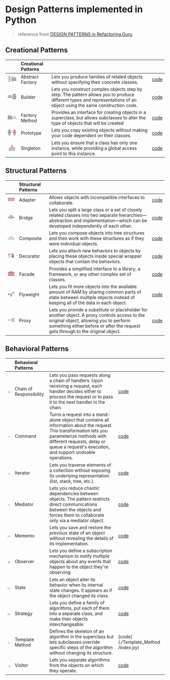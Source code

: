# Design Patterns implemented in Python

> reference from [DESIGN PATTERNS in Refactoring.Guru](https://refactoring.guru/design-patterns/python)

## Creational Patterns 

| |Creational Patterns|||
|:----|:----|:----|:----|
|![](./img/abstract-factory-mini.png) |Abstract Factory|Lets you produce families of related objects without specifying their concrete classes.|[code](./abstract_factory/index.py)|
|![](img/builder-mini.png) |Builder |Lets you construct complex objects step by step. The pattern allows you to produce different types and representations of an object using the same construction code.|[code](./builder/index.py)|
|![](img/factory-method-mini.png) |Factory Method |Provides an interface for creating objects in a superclass, but allows subclasses to alter the type of objects that will be created|[code](./factory/index.py)
|![](img/prototype-mini.png) |Prototype|Lets you copy existing objects without making your code dependent on their classes.|[code](./prototype/index.py)|
|![](img/singleton-mini.png) |Singleton|Lets you ensure that a class has only one instance, while providing a global access point to this instance.|[code](./singleton/index.py)|


## Structural Patterns

| |Structural Patterns|||
|:----|:----|:----|:----|
|![](img/adapter-mini.png) | Adapter | Allows objects with incompatible interfaces to collaborate. |[code](./adapter/index.py)|
|![](img/bridge-mini.png) | Bridge | Lets you split a large class or a set of closely related classes into two separate hierarchies—abstraction and implementation—which can be developed independently of each other.|[code](./Bridge/index.py)|
|![](img/composite-mini.png) | Composite | Lets you compose objects into tree structures and then work with these structures as if they were individual objects.|[code](./Composite/index.py)|
|![](img/decorator-mini.png) | Decorator | Lets you attach new behaviors to objects by placing these objects inside special wrapper objects that contain the behaviors.|[code](./Decorator/index.py)|
|![](img/facade-mini.png) | Facade | Provides a simplified interface to a library, a framework, or any other complex set of classes.|[code](./Facade/index.py)|
|![](img/flyweight-mini.png) | Flyweight | Lets you fit more objects into the available amount of RAM by sharing common parts of state between multiple objects instead of keeping all of the data in each object.|[code](./Flyweight/index.py)|
|![](img/proxy-mini.png) | Proxy | Lets you provide a substitute or placeholder for another object. A proxy controls access to the original object, allowing you to perform something either before or after the request gets through to the original object.|[code](./Proxy/index.py)|


## Behavioral Patterns

| |Behavioral Patterns|||
|:----|:----|:----|:----|
|![](/img/chain-of-responsibility-mini.png) | Chain of Responsibility | Lets you pass requests along a chain of handlers. Upon receiving a request, each handler decides either to process the request or to pass it to the next handler in the chain. |[code](./Chain/index.py)|
|![](img/command-mini.png) | Command | Turns a request into a stand-alone object that contains all information about the request. This transformation lets you parameterize methods with different requests, delay or queue a request's execution, and support undoable operations.|[code](./Command/index.py)|
|![](img/iterator-mini.png) | Iterator | Lets you traverse elements of a collection without exposing its underlying representation (list, stack, tree, etc.).|[code](./Iterator/index.py)|
|![](img/mediator-mini.png) | Mediator |Lets you reduce chaotic dependencies between objects. The pattern restricts direct communications between the objects and forces them to collaborate only via a mediator object. |[code](./Mediator/index.py)|
|![](img/memento-mini.png) | Memento | Lets you save and restore the previous state of an object without revealing the details of its implementation.|[code](./Memento/index.py)|
|![](img/observer-mini.png) | Observer | Lets you define a subscription mechanism to notify multiple objects about any events that happen to the object they're observing.|[code](./Observer/index.py)|
|![](img/state-mini.png) | State | Lets an object alter its behavior when its internal state changes. It appears as if the object changed its class.|[code](./State/index.py)|
|![](img/strategy-mini.png) | Strategy | Lets you define a family of algorithms, put each of them into a separate class, and make their objects interchangeable.|[code](./Strategy/index.py)|
|![](img/template-method-mini.png) | Template Method  | Defines the skeleton of an algorithm in the superclass but lets subclasses override specific steps of the algorithm without changing its structure.|[code](./Template_Method /index.py)|
|![](img/visitor-mini.png) | Visitor | Lets you separate algorithms from the objects on which they operate.|[code](./Visitor/index.py)|
